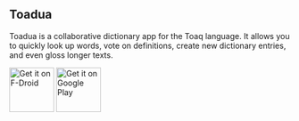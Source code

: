 Toadua
------

Toadua is a collaborative dictionary app for the Toaq language. It allows you to quickly look up
words, vote on definitions, create new dictionary entries, and even gloss longer texts.

[<img src="https://fdroid.gitlab.io/artwork/badge/get-it-on.png"
alt="Get it on F-Droid"
height="80">](https://f-droid.org/packages/town.robin.toadua/)
[<img src="https://play.google.com/intl/en_us/badges/images/generic/en-play-badge.png"
alt="Get it on Google Play"
height="80">](https://play.google.com/store/apps/details?id=town.robin.toadua)

